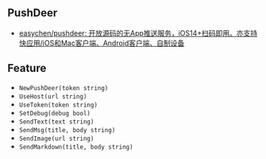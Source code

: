 ## PushDeer

- [easychen/pushdeer: 开放源码的无App推送服务，iOS14+扫码即用。亦支持快应用/iOS和Mac客户端、Android客户端、自制设备](https://github.com/easychen/pushdeer) 

## Feature

- `NewPushDeer(token string)`
- `UseHost(url string)`
- `UseToken(token string)`
- `SetDebug(debug bool)`
- `SendText(text string)`
- `SendMsg(title, body string)`
- `SendImage(url string)`
- `SendMarkdown(title, body string)`
